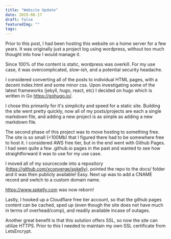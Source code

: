 ```yaml
---
title: "Website Update"
date: 2019-08-17
draft: false
featuredImg: ""
tags: 
---
```


Prior to this post, I had been hosting this website on a home server for a few years. It was originally just a project log using wordpress, without too much thought into how I would manage it.

Since 100% of the content is static, wordpress was overkill. For my use case, it was overcomplicated, slow-ish, and a potential security headache.

I considered converting all of the posts to individual HTML pages, with a decent index.html and some minor css. Upon investigating some of the latest frameworks (jekyll, hugo, react, etc) I decided on hugo which is written in Go https://gohugo.io/.

I chose this primarily for it's simplicity and speed for a static site. Building the site went pretty quickly, now all of my posts/projects are each a single markdown file, and adding a new project is as simple as adding a new markdown file.

The second phase of this project was to move hosting to something free. The site is so small (<100Mb) that I figured there had to be somewhere free to host it. I considered AWS free tier, but in the end went with Github Pages. I had seen quite a few .github.io pages in the past and wanted to see how straightforward it was to use for my use case.

I moved all of my sourcecode into a repository (https://github.com/xconverge/spkelly), pointed the repo to the docs/ folder and it was then publicly available! Easy. Next up was to add a CNAME record and switch to a custom domain name.

https://www.spkelly.com was now reborn!

Lastly, I hooked up a Cloudflare free tier account, so that the github pages content can be cached, sped up (even though the site does not have much in terms of overhead/comp), and readily available incase of outages. 

Another great benefit is that this solution offers SSL, so now the site can utilize HTTPS. Prior to this I needed to maintain my own SSL certificate from LetsEncrypt.